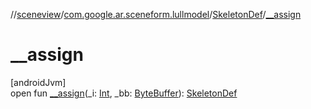 //[sceneview](../../../index.md)/[com.google.ar.sceneform.lullmodel](../index.md)/[SkeletonDef](index.md)/[__assign](__assign.md)

# __assign

[androidJvm]\
open fun [__assign](__assign.md)(_i: [Int](https://kotlinlang.org/api/latest/jvm/stdlib/kotlin/-int/index.html), _bb: [ByteBuffer](https://developer.android.com/reference/kotlin/java/nio/ByteBuffer.html)): [SkeletonDef](index.md)
